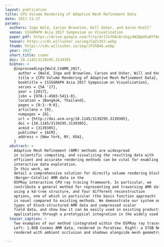 ```yaml
---
layout: publication
title: CPU Volume Rendering of Adaptive Mesh Refinement Data
date: 2017-11-27
params:
  authors: Ingo Wald, Carson Brownlee, Will Usher, and Aaron Knoll"
  venue: SIGGRAPH Asia 2017 Symposium on Visualization
  paper_pdf: https://drive.google.com/file/d/17o7hAcQruhgj4W2BpUhuBYTAoC8ELq5k/view?usp=sharing
  teaser: https://cdn.willusher.io/img/CqZc3VJ.webp
  thumb: https://cdn.willusher.io/img/JFShB4G.webp
  year: 2017
  short_title: cvamr
  doi: 10.1145/3139295.3139305
  bibtex: >
    @inproceedings{Wald_CVAMR_2017,
      author = {Wald, Ingo and Brownlee, Carson and Usher, Will and Knoll, Aaron},
      title = {CPU Volume Rendering of Adaptive Mesh Refinement Data},
      booktitle = {SIGGRAPH Asia 2017 Symposium on Visualization},
      series = {SA '17},
      year = {2017},
      isbn = {978-1-4503-5411-0},
      location = {Bangkok, Thailand},
      pages = {9:1--9:8},
      articleno = {9},
      numpages = {8},
      url = {http://doi.acm.org/10.1145/3139295.3139305},
      doi = {10.1145/3139295.3139305},
      acmid = {3139305},
      publisher = {ACM},
      address = {New York, NY, USA},
    }
  abstract: >
    Adaptive Mesh Refinement (AMR) methods are widespread
    in scientific computing, and visualizing the resulting data with
    efficient and accurate rendering methods can be vital for enabling 
    interactive data exploration.
    In this work, we
    detail a comprehensive solution for directly volume rendering block-structured 
    (Berger-Colella) AMR data in the
    OSPRay interactive CPU ray tracing framework. In particular, we
    contribute a general method for representing and traversing AMR data
    using a kd-tree structure, and four different reconstruction
    options, one of which in particular (the basis function approach)
    is novel compared to existing methods. We demonstrate our system on two
    types of block-structured AMR data and compressed scalar
    field data, and show how it can be easily used in existing production-ready
    applications through a prototypical integration in the widely used visualization program ParaView.
  teaser_caption: >
    Two examples of our method (integrated within the OSPRay ray tracer):
    Left: 1.8GB Cosmos AMR data, rendered in ParaView. Right: a 57GB NASA Chombo simulation,
    rendered with ambient occlusion and shadows alongside mesh geometry.

---
```

